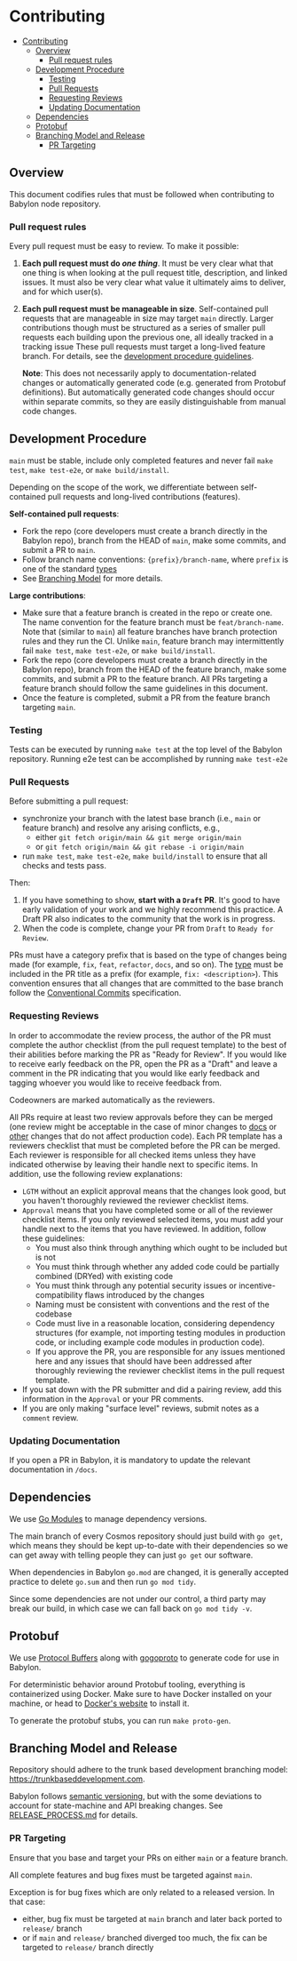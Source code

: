 # Contributing

- [Contributing](#contributing)
  - [Overview](#overview)
    - [Pull request rules](#pull-request-rules)
  - [Development Procedure](#development-procedure)
    - [Testing](#testing)
    - [Pull Requests](#pull-requests)
    - [Requesting Reviews](#requesting-reviews)
    - [Updating Documentation](#updating-documentation)
  - [Dependencies](#dependencies)
  - [Protobuf](#protobuf)
  - [Branching Model and Release](#branching-model-and-release)
    - [PR Targeting](#pr-targeting)

## Overview

This document codifies rules that must be followed when contributing to
Babylon node repository.

### Pull request rules

Every pull request must be easy to review. To make it possible:

 1. **Each pull request must do _one thing_**. It must be very clear what that
    one thing is when looking at the pull request title, description, and linked
    issues. It must also be very clear what value it ultimately aims to deliver,
    and for which user(s).

 2. **Each pull request must be manageable in size**.
    Self-contained pull requests that are manageable in size may target `main` directly.
    Larger contributions though must be structured as a series of smaller pull requests
    each building upon the previous one, all ideally tracked in a tracking issue
    These pull requests must target a long-lived feature branch.
    For details, see the [development procedure guidelines](#development-procedure).

    **Note**: This does not necessarily apply to documentation-related changes or
    automatically generated code (e.g. generated from Protobuf definitions). But
    automatically generated code changes should occur within separate commits, so
    they are easily distinguishable from manual code changes.

## Development Procedure

`main` must be stable, include only completed features and never fail `make test`, `make test-e2e`, or `make build/install`.

Depending on the scope of the work, we differentiate between self-contained pull requests and long-lived contributions (features).

**Self-contained pull requests**:

* Fork the repo (core developers must create a branch directly in the Babylon repo),
branch from the HEAD of `main`, make some commits, and submit a PR to `main`.
* Follow branch name conventions: `{prefix}/branch-name`, where `prefix` is one of the
standard [types](https://github.com/commitizen/conventional-commit-types/blob/v3.0.0/index.json)
* See [Branching Model](#branching-model-and-release) for more details.

**Large contributions**:

* Make sure that a feature branch is created in the repo or create one.
  The name convention for the feature branch must be `feat/branch-name`.
  Note that (similar to `main`) all feature branches have branch protection rules and they run the CI.
  Unlike `main`, feature branch may intermittently fail `make test`, `make test-e2e`, or `make build/install`.
* Fork the repo (core developers must create a branch directly in the Babylon repo),
  branch from the HEAD of the feature branch, make some commits, and submit a PR to the feature branch.
  All PRs targeting a feature branch should follow the same guidelines in this document.
* Once the feature is completed, submit a PR from the feature branch targeting `main`.

### Testing

Tests can be executed by running `make test` at the top level of the Babylon repository.
Running e2e test can be accomplished by running `make test-e2e`

### Pull Requests

Before submitting a pull request:

* synchronize your branch with the latest base branch (i.e., `main` or feature branch) and resolve any arising conflicts, e.g.,
  - either `git fetch origin/main && git merge origin/main`
  - or `git fetch origin/main && git rebase -i origin/main`
* run `make test`, `make test-e2e`, `make build/install` to ensure that all checks and tests pass.

Then:

1. If you have something to show, **start with a `Draft` PR**. It's good to have early validation of your work and we highly recommend this practice. A Draft PR also indicates to the community that the work is in progress.
2. When the code is complete, change your PR from `Draft` to `Ready for Review`.

PRs must have a category prefix that is based on the type of changes being made (for example, `fix`, `feat`,
`refactor`, `docs`, and so on). The [type](https://github.com/commitizen/conventional-commit-types/blob/v3.0.0/index.json)
must be included in the PR title as a prefix (for example, `fix: <description>`).
This convention ensures that all changes that are committed to the base branch follow the
[Conventional Commits](https://www.conventionalcommits.org/en/v1.0.0/) specification.

### Requesting Reviews

In order to accommodate the review process, the author of the PR must complete the author checklist
(from the pull request template)
to the best of their abilities before marking the PR as "Ready for Review". If you would like to
receive early feedback on the PR, open the PR as a "Draft" and leave a comment in the PR indicating
that you would like early feedback and tagging whoever you would like to receive feedback from.

Codeowners are marked automatically as the reviewers.

All PRs require at least two review approvals before they can be merged (one review might be acceptable in
the case of minor changes to [docs](./.github/PULL_REQUEST_TEMPLATE/docs.md) or [other](./.github/PULL_REQUEST_TEMPLATE/other.md) changes that do not affect production code). Each PR template has a reviewers checklist that must be completed before the PR can be merged. Each reviewer is responsible
for all checked items unless they have indicated otherwise by leaving their handle next to specific
items. In addition, use the following review explanations:

* `LGTM` without an explicit approval means that the changes look good, but you haven't thoroughly reviewed the reviewer checklist items.
* `Approval` means that you have completed some or all of the reviewer checklist items. If you only reviewed selected items, you must add your handle next to the items that you have reviewed. In addition, follow these guidelines:
    * You must also think through anything which ought to be included but is not
    * You must think through whether any added code could be partially combined (DRYed) with existing code
    * You must think through any potential security issues or incentive-compatibility flaws introduced by the changes
    * Naming must be consistent with conventions and the rest of the codebase
    * Code must live in a reasonable location, considering dependency structures (for example, not importing testing modules in production code, or including example code modules in production code).
    * If you approve the PR, you are responsible for any issues mentioned here and any issues that should have been addressed after thoroughly reviewing the reviewer checklist items in the pull request template.
* If you sat down with the PR submitter and did a pairing review, add this information in the `Approval` or your PR comments.
* If you are only making "surface level" reviews, submit notes as a `comment` review.

### Updating Documentation

If you open a PR in Babylon, it is mandatory to update the relevant documentation in `/docs`.

## Dependencies

We use [Go Modules](https://github.com/golang/go/wiki/Modules) to manage
dependency versions.

The main branch of every Cosmos repository should just build with `go get`,
which means they should be kept up-to-date with their dependencies so we can
get away with telling people they can just `go get` our software.

When dependencies in Babylon `go.mod` are changed, it is generally accepted practice
to delete `go.sum` and then run `go mod tidy`.

Since some dependencies are not under our control, a third party may break our
build, in which case we can fall back on `go mod tidy -v`.

## Protobuf

We use [Protocol Buffers](https://developers.google.com/protocol-buffers) along with [gogoproto](https://github.com/cosmos/gogoproto) to generate code for use in Babylon.

For deterministic behavior around Protobuf tooling, everything is containerized using Docker. Make sure to have Docker installed on your machine, or head to [Docker's website](https://docs.docker.com/get-docker/) to install it.

To generate the protobuf stubs, you can run `make proto-gen`.

## Branching Model and Release

Repository should adhere to the trunk based development branching model: https://trunkbaseddevelopment.com.

Babylon follows [semantic versioning](https://semver.org), but with the some deviations to account for state-machine and API breaking changes. See [RELEASE_PROCESS.md](./RELEASE_PROCESS.md) for details.

### PR Targeting

Ensure that you base and target your PRs on either `main` or a feature branch.

All complete features and bug fixes must be targeted against `main`.

Exception is for bug fixes which are only related to a released version.
In that case:
- either, bug fix must be targeted at `main` branch and later back ported to `release/` branch
- or if `main` and `release/` branched diverged too much, the fix can be targeted
to `release/` branch directly
